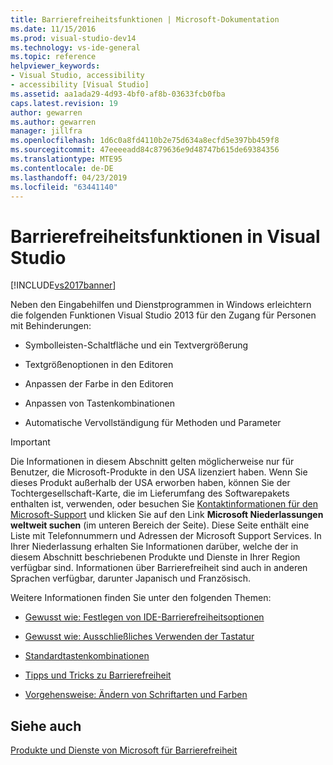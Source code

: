 ```yaml
---
title: Barrierefreiheitsfunktionen | Microsoft-Dokumentation
ms.date: 11/15/2016
ms.prod: visual-studio-dev14
ms.technology: vs-ide-general
ms.topic: reference
helpviewer_keywords:
- Visual Studio, accessibility
- accessibility [Visual Studio]
ms.assetid: aa1ada29-4d93-4bf0-af8b-03633fcb0fba
caps.latest.revision: 19
author: gewarren
ms.author: gewarren
manager: jillfra
ms.openlocfilehash: 1d6c0a8fd4110b2e75d634a8ecfd5e397bb459f8
ms.sourcegitcommit: 47eeeeadd84c879636e9d48747b615de69384356
ms.translationtype: MTE95
ms.contentlocale: de-DE
ms.lasthandoff: 04/23/2019
ms.locfileid: "63441140"
---
```

# <a name="accessibility-features-of-visual-studio"></a>Barrierefreiheitsfunktionen in Visual Studio
[!INCLUDE[vs2017banner](../../includes/vs2017banner.md)]

Neben den Eingabehilfen und Dienstprogrammen in Windows erleichtern die folgenden Funktionen Visual Studio 2013 für den Zugang für Personen mit Behinderungen:

- Symbolleisten-Schaltfläche und ein Textvergrößerung

- Textgrößenoptionen in den Editoren

- Anpassen der Farbe in den Editoren

- Anpassen von Tastenkombinationen

- Automatische Vervollständigung für Methoden und Parameter

> [!IMPORTANT]
> Die Informationen in diesem Abschnitt gelten möglicherweise nur für Benutzer, die Microsoft-Produkte in den USA lizenziert haben. Wenn Sie dieses Produkt außerhalb der USA erworben haben, können Sie der Tochtergesellschaft-Karte, die im Lieferumfang des Softwarepakets enthalten ist, verwenden, oder besuchen Sie [Kontaktinformationen für den Microsoft-Support](http://support.microsoft.com/ContactUs) und klicken Sie auf den Link **Microsoft Niederlassungen weltweit suchen** (im unteren Bereich der Seite). Diese Seite enthält eine Liste mit Telefonnummern und Adressen der Microsoft Support Services. In Ihrer Niederlassung erhalten Sie Informationen darüber, welche der in diesem Abschnitt beschriebenen Produkte und Dienste in Ihrer Region verfügbar sind. Informationen über Barrierefreiheit sind auch in anderen Sprachen verfügbar, darunter Japanisch und Französisch.

 Weitere Informationen finden Sie unter den folgenden Themen:

- [Gewusst wie: Festlegen von IDE-Barrierefreiheitsoptionen](../../ide/reference/how-to-set-ide-accessibility-options.md)

- [Gewusst wie: Ausschließliches Verwenden der Tastatur](../../ide/reference/how-to-use-the-keyboard-exclusively.md)

- [Standardtastenkombinationen](../../ide/default-keyboard-shortcuts-in-visual-studio.md)

- [Tipps und Tricks zu Barrierefreiheit](../../ide/reference/accessibility-tips-and-tricks.md)

- [Vorgehensweise: Ändern von Schriftarten und Farben](../../ide/how-to-change-fonts-and-colors-in-visual-studio.md)

## <a name="see-also"></a>Siehe auch
 [Produkte und Dienste von Microsoft für Barrierefreiheit](../../ide/reference/accessibility-products-and-services-from-microsoft.md)
